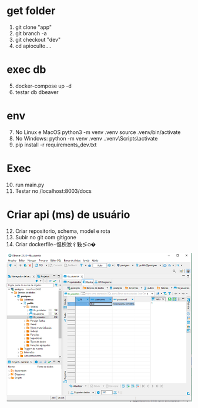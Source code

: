 ﻿
# get folder
1. git clone "app"
2. git branch -a 
3. git checkout "dev"
4. cd apioculto....

# exec db
5. docker-compose up -d
6. testar db dbeaver

# env
7. No Linux e MacOS
python3 -m venv .venv
source .venv/bin/activate
8. No Windows:
python -m venv .venv
.\.venv\Scripts\activate
9. pip install -r requirements_dev.txt
 
# Exec
10. run main.py
11. Testar no /localhost:8003/docs

# Criar api (ms) de usuário
12. Criar repositorio, schema, model e rota
13. Subir no git com gitigone
14. Criar dockerfile⌢愠楰浟彳敤≶ഠ�

<img src="banco.PNG">
